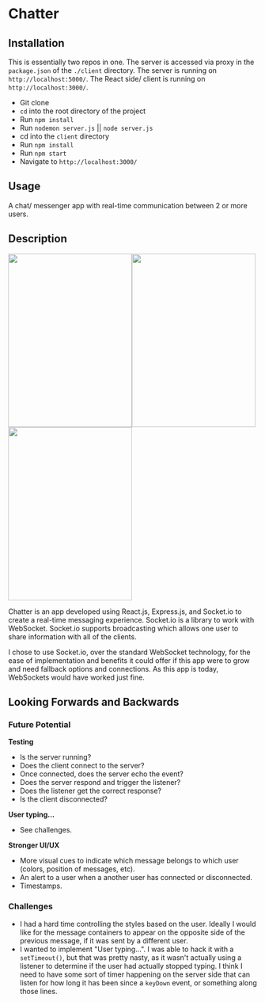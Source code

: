 # Chatter
## Installation
This is essentially two repos in one. The server is accessed via proxy in the `package.json` of the `./client` directory. The server is running on `http://localhost:5000/`. The React side/ client is running on `http://localhost:3000/`. 
- Git clone
- `cd` into the root directory of the project
- Run `npm install`
- Run `nodemon server.js` || `node server.js`
- cd into the `client` directory
- Run `npm install`
- Run `npm start`
- Navigate to `http://localhost:3000/`

## Usage
A chat/ messenger app with real-time communication between 2 or more users.

## Description
<img src="https://user-images.githubusercontent.com/24443103/60592761-8677de00-9d5e-11e9-8bda-14413a9437a2.png" height="350" width="250" /><img src="https://user-images.githubusercontent.com/24443103/60592986-0605ad00-9d5f-11e9-9eb0-0ff2c9d23876.png" height="350" width="250" /><img src="https://user-images.githubusercontent.com/24443103/60593077-3c432c80-9d5f-11e9-875b-0f6e7f74ab9e.png" height="350" width="250" />

Chatter is an app developed using React.js, Express.js, and Socket.io to create a real-time messaging experience. Socket.io is a library to work with WebSocket. Socket.io supports broadcasting which allows one user to share information with all of the clients.

I chose to use Socket.io, over the standard WebSocket technology, for the ease of implementation and benefits it could offer if this app were to grow and need fallback options and connections. As this app is today, WebSockets would have worked just fine.

## Looking Forwards and Backwards
### Future Potential

**Testing**
- Is the server running?
- Does the client connect to the server?
- Once connected, does the server echo the event?
- Does the server respond and trigger the listener?
- Does the listener get the correct response?
- Is the client disconnected?

**User typing...**
- See challenges.

**Stronger UI/UX**
- More visual cues to indicate which message belongs to which user (colors, position of messages, etc).
- An alert to a user when a another user has connected or disconnected.
- Timestamps.

### Challenges
- I had a hard time controlling the styles based on the user. Ideally I would like for the message containers to appear on the opposite side of the previous message, if it was sent by a different user.
- I wanted to implement "User typing...". I was able to hack it with a `setTimeout()`, but that was pretty nasty, as it wasn't actually using a listener to determine if the user had actually stopped typing. I think I need to have some sort of timer happening on the server side that can listen for how long it has been since a `keyDown` event, or something along those lines.
